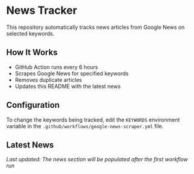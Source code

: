 # News Tracker

This repository automatically tracks news articles from Google News on selected keywords.

## How It Works

- GitHub Action runs every 6 hours
- Scrapes Google News for specified keywords
- Removes duplicate articles
- Updates this README with the latest news

## Configuration

To change the keywords being tracked, edit the `KEYWORDS` environment variable in the `.github/workflows/google-news-scraper.yml` file.

## Latest News

_Last updated: The news section will be populated after the first workflow run_
